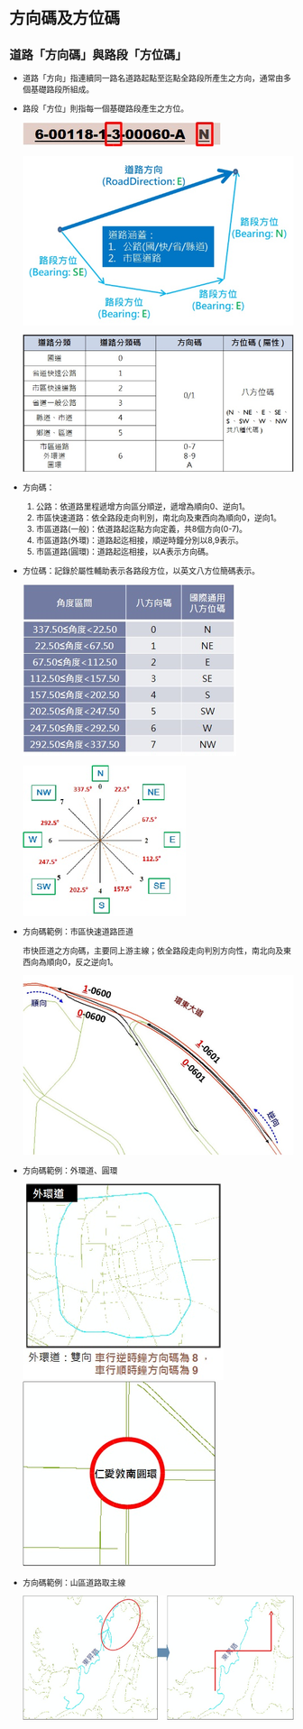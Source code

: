 # 方向碼及方位碼

## 道路「方向碼」與路段「方位碼」

* 道路「方向」指連續同一路名道路起點至迄點全路段所產生之方向，通常由多個基礎路段所組成。
* 路段「方位」則指每一個基礎路段產生之方位。

  ![Alt text](011.jpg)

  ![Alt text](012.jpg)

  ![Alt text](029.jpg)

* 方向碼：
  1. 公路：依道路里程遞增方向區分順逆，遞增為順向0、逆向1。
  2. 市區快速道路：依全路段走向判別，南北向及東西向為順向0，逆向1。
  3. 市區道路\(一般\)：依道路起迄點方向定義，共8個方向\(0-7\)。
  4. 市區道路\(外環\)：道路起迄相接，順逆時鐘分別以8,9表示。
  5. 市區道路\(圓環\)：道路起迄相接，以A表示方向碼。
  
* 方位碼：記錄於屬性輔助表示各路段方位，以英文八方位簡碼表示。

  ![Alt text](039.jpg)

  ![Alt text](013.jpg)

* 方向碼範例：市區快速道路匝道 

  市快匝道之方向碼，主要同上游主線；依全路段走向判別方向性，南北向及東西向為順向0，反之逆向1。

  ![Alt text](030.jpg)

* 方向碼範例：外環道、圓環

  ![Alt text](014.jpg) ![Alt text](015.jpg)

* 方向碼範例：山區道路取主線

  ![Alt text](016.jpg)

